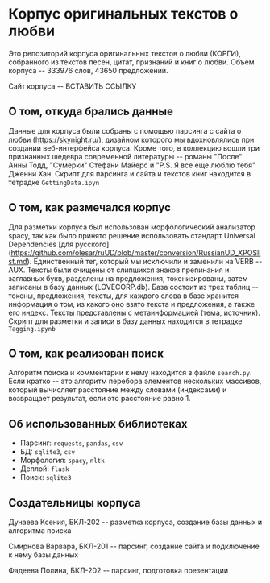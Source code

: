 # Корпус оригинальных текстов о любви
Это репозиторий корпуса оригинальных текстов о любви (КОРГИ), собранного из текстов песен, цитат, признаний и книг о любви. Объем корпуса -- 333976 слов, 43650 предложений. 


Сайт корпуса -- ВСТАВИТЬ ССЫЛКУ

## О том, откуда брались данные
Данные для корпуса были собраны с помощью парсинга с сайта о любви (https://skynight.ru/), дизайном которого мы вдохновлялись при создании веб-интерфейса корпуса. Кроме того, в коллекцию вошли три признанных шедевра современной литературы -- романы "После" Анны Тодд, "Сумерки" Стефани Майерс и "P.S. Я все еще люблю тебя" Дженни Хан. Скрипт для парсинга и сайта и текстов книг находится в тетрадке ``GettingData.ipyn``


## О том, как размечался корпус
Для разметки корпуса был использован морфологический анализатор spacy, так как было принято решение использовать стандарт Universal Dependencies [для русского] (https://github.com/olesar/ruUD/blob/master/conversion/RussianUD_XPOSlist.md). Единственный тег, который мы исключили и заменили на VERB -- AUX. Тексты были очищены от слипшихся знаков препинания и заглавных букв, разделены на предложения, токенизированы, затем записаны в базу данных (LOVECORP.db). База состоит из трех таблиц -- токены, предложения, тексты, для каждого слова в базе хранится информация о том, из какого оно взято текста и предложения, а также его индекс. Тексты представлены с метаинформацией (тема, источник). Скрипт для разметки и записи в базу данных находится в тетрадке ``Tagging.ipynb``

## О том, как реализован поиск
Алгоритм поиска и комментарии к нему находится в файле ``search.py``. Если кратко -- это алгоритм перебора элементов нескольких массивов, который вычисляет расстояние между словами (индексами) и возвращает результат, если это расстояние равно 1.

## Об использованных библиотеках
* Парсинг: ``requests``, ``pandas``, ``csv``
* БД: ``sqlite3``, ``csv``
* Морфология: ``spacy``, ``nltk``
* Деплой: ``flask``
* Поиск: ``sqlite3``

## Создательницы корпуса
Дунаева Ксения, БКЛ-202 -- разметка корпуса, создание базы данных и алгоритма поиска


Смирнова Варвара, БКЛ-201 -- парсинг, создание сайта и подключение к нему базы данных


Фадеева Полина, БКЛ-202 -- парсинг, подготовка презентации

